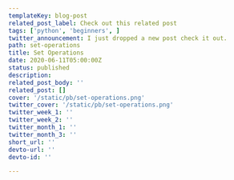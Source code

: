 ```yaml
---
templateKey: blog-post
related_post_label: Check out this related post
tags: ['python', 'beginners', ]
twitter_announcement: I just dropped a new post check it out.
path: set-operations
title: Set Operations
date: 2020-06-11T05:00:00Z
status: published
description:
related_post_body: ''
related_post: []
cover: '/static/pb/set-operations.png'
twitter_cover: '/static/pb/set-operations.png'
twitter_week_1: ''
twitter_week_2: ''
twitter_month_1: ''
twitter_month_3: ''
short_url: ''
devto-url: ''
devto-id: ''

---
```


<!--
<p style='text-align: center'>
<a href='https://waylonwalker.com/blog/set-operations'>
  <img
    style='width:500px; max-width:80%; margin: auto;'
    src="https://waylonwalker.com/set-operations.png"
    alt="Read more from the Set Operations article"
  />
  </a>
</p>

-->
